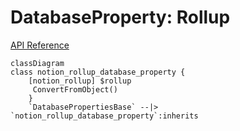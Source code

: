 # DatabaseProperty: Rollup

[API Reference](https://developers.notion.com/reference/property-object#rollup)

```mermaid
classDiagram
class notion_rollup_database_property {
    [notion_rollup] $rollup
     ConvertFromObject()
    }
    `DatabasePropertiesBase` --|> `notion_rollup_database_property`:inherits
```
